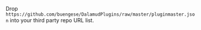 Drop `https://github.com/buengese/DalamudPlugins/raw/master/pluginmaster.json` into your 
third party repo URL list.
